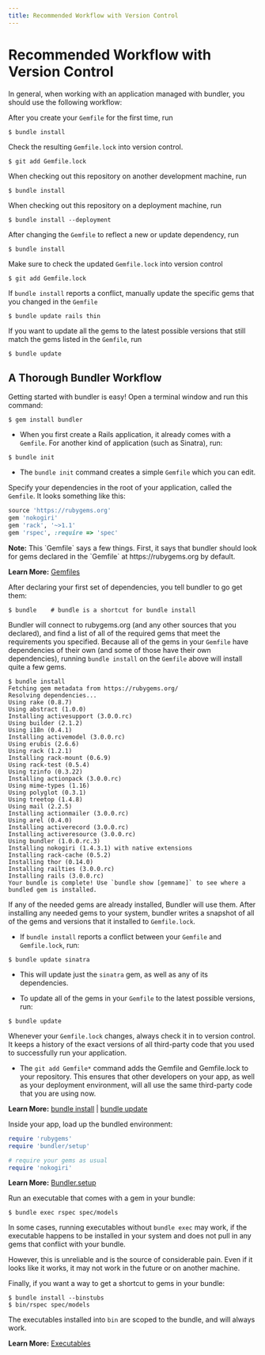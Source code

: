```yaml
---
title: Recommended Workflow with Version Control
---
```


# Recommended Workflow with Version Control

In general, when working with an application managed with bundler, you should use the following workflow:

After you create your `Gemfile` for the first time, run

```
$ bundle install
```

Check the resulting `Gemfile.lock` into version control.

```
$ git add Gemfile.lock
```
When checking out this repository on another development machine, run

```
$ bundle install
```

When checking out this repository on a deployment machine, run

```
$ bundle install --deployment
```

After changing the `Gemfile` to reflect a new or update dependency, run

```
$ bundle install
```

Make sure to check the updated `Gemfile.lock` into version control

```
$ git add Gemfile.lock
```

If `bundle install` reports a conflict, manually update the specific gems that you changed in the `Gemfile`

```
$ bundle update rails thin
```

If you want to update all the gems to the latest possible versions that
still match the gems listed in the `Gemfile`, run

```
$ bundle update
```

## A Thorough Bundler Workflow

Getting started with bundler is easy! Open a terminal window and run this command:

```
$ gem install bundler
```

- When you first create a Rails application, it already comes with a `Gemfile`.  For another kind of application (such as Sinatra), run:

```
$ bundle init
```

- The `bundle init` command creates a simple `Gemfile` which you can edit.

Specify your dependencies in the root of your application, called the `Gemfile`. It looks something like this:

``` ruby
source 'https://rubygems.org'
gem 'nokogiri'
gem 'rack', '~>1.1'
gem 'rspec', :require => 'spec'
```

<aside class="notes">
  <b>Note:</b> This `Gemfile` says a few things. First, it says that bundler should look for gems declared in the `Gemfile` at https://rubygems.org by default.
</aside>

**Learn More:** [Gemfiles](./gemfile.html)

After declaring your first set of dependencies, you tell bundler to go get them:

```
$ bundle    # bundle is a shortcut for bundle install
```

Bundler will connect to rubygems.org (and any other sources that you declared), and find a list of all of the required gems that meet the requirements you specified. Because all of the gems in your `Gemfile` have dependencies of their own (and some of those have their own dependencies), running `bundle install` on the `Gemfile` above will install quite a few gems.

```
$ bundle install
Fetching gem metadata from https://rubygems.org/
Resolving dependencies...
Using rake (0.8.7)
Using abstract (1.0.0)
Installing activesupport (3.0.0.rc)
Using builder (2.1.2)
Using i18n (0.4.1)
Installing activemodel (3.0.0.rc)
Using erubis (2.6.6)
Using rack (1.2.1)
Installing rack-mount (0.6.9)
Using rack-test (0.5.4)
Using tzinfo (0.3.22)
Installing actionpack (3.0.0.rc)
Using mime-types (1.16)
Using polyglot (0.3.1)
Using treetop (1.4.8)
Using mail (2.2.5)
Installing actionmailer (3.0.0.rc)
Using arel (0.4.0)
Installing activerecord (3.0.0.rc)
Installing activeresource (3.0.0.rc)
Using bundler (1.0.0.rc.3)
Installing nokogiri (1.4.3.1) with native extensions
Installing rack-cache (0.5.2)
Installing thor (0.14.0)
Installing railties (3.0.0.rc)
Installing rails (3.0.0.rc)
Your bundle is complete! Use `bundle show [gemname]` to see where a bundled gem is installed.
```

If any of the needed gems are already installed, Bundler will use them. After installing
any needed gems to your system, bundler writes a snapshot of all of the gems and
versions that it installed to `Gemfile.lock`.

- If `bundle install` reports a conflict between your `Gemfile` and `Gemfile.lock`, run:

```
$ bundle update sinatra
```

- This will update just the `sinatra` gem, as well as any of its dependencies.

- To update all of the gems in your `Gemfile` to the latest possible versions, run:

```
$ bundle update
```

Whenever your `Gemfile.lock` changes, always check it in to version control.
It keeps a history of the exact versions of all third-party code that you used
to successfully run your application.

- The `git add Gemfile*` command adds the Gemfile and Gemfile.lock to your repository.
This ensures that other developers on your app, as well as your deployment environment,
will all use the same third-party code that you are using now.

**Learn More:** [bundle install](./bundle_install.html) | [bundle update](./bundle_update.html)

Inside your app, load up the bundled environment:

``` ruby
require 'rubygems'
require 'bundler/setup'

# require your gems as usual
require 'nokogiri'
```

**Learn More:** [Bundler.setup](./bundler_setup.html)

Run an executable that comes with a gem in your bundle:

``` shell
$ bundle exec rspec spec/models
```

In some cases, running executables without `bundle exec` may work, if the executable
happens to be installed in your system and does not pull in any gems that conflict with your bundle.

However, this is unreliable and is the source of considerable pain. Even if it
looks like it works, it may not work in the future or on another machine.

Finally, if you want a way to get a shortcut to gems in your bundle:

``` shell
$ bundle install --binstubs
$ bin/rspec spec/models
```
The executables installed into `bin` are scoped to the bundle, and will always work.

**Learn More:** [Executables](./man/bundle-exec.1.html)
